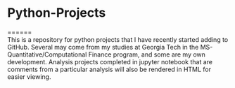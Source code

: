# Python-Projects
======  
This is a repository for python projects that I have recently started adding to GitHub. 
Several may come from my studies at Georgia Tech in the MS-Quantitative/Computational Finance program, and some are my own development. 
Analysis projects completed in jupyter notebook that are comments from a particular analysis will also be rendered in HTML for easier viewing.
